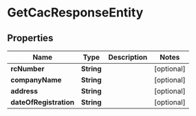 

# GetCacResponseEntity


## Properties

| Name | Type | Description | Notes |
|------------ | ------------- | ------------- | -------------|
|**rcNumber** | **String** |  |  [optional] |
|**companyName** | **String** |  |  [optional] |
|**address** | **String** |  |  [optional] |
|**dateOfRegistration** | **String** |  |  [optional] |



